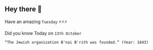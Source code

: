 ## Hey there 👋
Have an amazing `Tuesday` ⚡⚡⚡

Did you know Today on `13th October`
```
“The Jewish organization B'nai B'rith was founded.” (Year: 1843)
```
